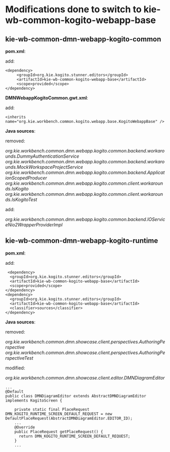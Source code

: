 # Modifications done to switch to kie-wb-common-kogito-webapp-base

## kie-wb-common-dmn-webapp-kogito-common

**pom.xml**:

add:

    <dependency>
         <groupId>org.kie.kogito.stunner.editors</groupId>
         <artifactId>kie-wb-common-kogito-webapp-base</artifactId>
         <scope>provided</scope>
    </dependency>

**DMNWebappKogitoCommon.gwt.xml**:

add:

    <inherits name="org.kie.workbench.common.kogito.webapp.base.KogitoWebappBase" />

**Java sources**:

removed:

_org.kie.workbench.common.dmn.webapp.kogito.common.backend.workarounds.DummyAuthenticationService
org.kie.workbench.common.dmn.webapp.kogito.common.backend.workarounds.MockWorkspaceProjectService
org.kie.workbench.common.dmn.webapp.kogito.common.backend.ApplicationScopedProducer
org.kie.workbench.common.dmn.webapp.kogito.common.client.workarounds.IsKogito
org.kie.workbench.common.dmn.webapp.kogito.common.client.workarounds.IsKogitoTest_

add:

_org.kie.workbench.common.dmn.webapp.kogito.common.backend.IOServiceNio2WrapperProviderImpl_

## kie-wb-common-dmn-webapp-kogito-runtime

**pom.xml**:

add:

     <dependency>
      <groupId>org.kie.kogito.stunner.editors</groupId>
      <artifactId>kie-wb-common-kogito-webapp-base</artifactId>
      <scope>provided</scope>
    </dependency>
    <dependency>
      <groupId>org.kie.kogito.stunner.editors</groupId>
      <artifactId>kie-wb-common-kogito-webapp-base</artifactId>
      <classifier>sources</classifier>
    </dependency>

**Java sources**:

removed:

_org.kie.workbench.common.dmn.showcase.client.perspectives.AuthoringPerspective_
_org.kie.workbench.common.dmn.showcase.client.perspectives.AuthoringPerspectiveTest_

modified:

_org.kie.workbench.common.dmn.showcase.client.editor.DMNDiagramEditor_

    ...
    @Default
    public class DMNDiagramEditor extends AbstractDMNDiagramEditor implements KogitoScreen {

        private static final PlaceRequest DMN_KOGITO_RUNTIME_SCREEN_DEFAULT_REQUEST = new DefaultPlaceRequest(AbstractDMNDiagramEditor.EDITOR_ID);
        ...
        @Override
        public PlaceRequest getPlaceRequest() {
          return DMN_KOGITO_RUNTIME_SCREEN_DEFAULT_REQUEST;
        }
        ...
